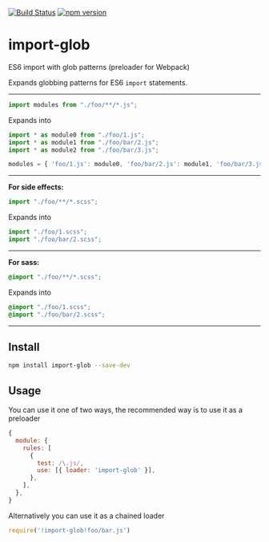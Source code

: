 [![Build Status](https://travis-ci.org/terpiljenya/import-glob.svg)](https://travis-ci.org/terpiljenya/import-glob)
[![npm version](https://badge.fury.io/js/import-glob.svg)](https://badge.fury.io/js/import-glob)
# import-glob
ES6 import with glob patterns (preloader for Webpack)

Expands globbing patterns for ES6 `import` statements.

---
```js
import modules from "./foo/**/*.js";
```
Expands into
```js
import * as module0 from "./foo/1.js";
import * as module1 from "./foo/bar/2.js";
import * as module2 from "./foo/bar/3.js";

modules = { 'foo/1.js': module0, 'foo/bar/2.js': module1, 'foo/bar/3.js': module2 }
```
---
__For side effects:__

```js
import "./foo/**/*.scss";
```
Expands into
```js
import "./foo/1.scss";
import "./foo/bar/2.scss";
```
---
__For sass:__

```scss
@import "./foo/**/*.scss";
```
Expands into
```scss
@import "./foo/1.scss";
@import "./foo/bar/2.scss";
```

---

## Install
```sh
npm install import-glob --save-dev
```

## Usage
You can use it one of two ways, the recommended way is to use it as a preloader

```js
{
  module: {
    rules: [
      {
        test: /\.js/,
        use: [{ loader: 'import-glob' }],
      },
    ],
  },
}
```

Alternatively you can use it as a chained loader
```js
require('!import-glob!foo/bar.js')
```
